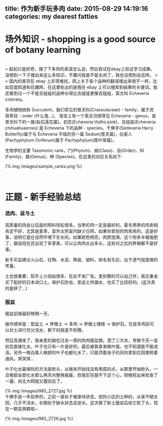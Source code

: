 title: 作为新手玩多肉
date: 2015-08-29 14:19:16
categories: my dearest fatties
---
场外知识 - shopping is a good source of botany learning
======
<br/>
> 起初只是好奇，搜了下多肉的英语怎么说，然后尝试在ebay上验证学习成果。没想到一下子搜出来这么多知识，不要问我是不是太闲了，我也没想到会这样。
> 
> 国内的普货在 ebay 上非常难找，网上关于各个品种的翻译搜出来很不一样，比如百度知道和花趣网，在这里标出的是我在 ebay 上可以搜索到结果的关键词。我还看到过一个不是吉娃娃的品种长得比吉娃娃更像吉娃娃，英文叫 Echeveria colorata。

多肉植物统称 Succulent，我们常见的景天科(Crassulaceae) - family，属于虎耳草目 - order (什么鬼...)。 淘宝上有一个英文词很常见 Echeveria - genus，是景天科下的一属(拟石莲花属)。初恋(Echeveria Huths pink)、吉娃娃(Echeveria chihuahuaensis) 是 Echeveria 下的品种 - species。千佛手(Sedeveria Harry Butterfly)属于与 Echeveria 平级的另一属 Sedum(景天属)，白美人(Pachyphytum Oviferum)属于 Pachyphytum(厚叶草属)。

生物学的主要 Taxonomic rank，门(Phylum)、纲(Class)、目(Order)、科(Family)、属(Genus)、种 (Species)。在这里的对应关系如下:

{% img /images/sample_ranks.png %}

<br/>

正题 - 新手经验总结
======
### 选肉、盆与土

高质量的肉会让后面的照料轻松很多。当季的肉一定是最好的，夏冬两季的肉卖相肯定不好，尤其是夏季，室外太热室内缺少日照，如果你拿到的肉焉焉的，这是好事，说明它是在自然环境下生长的。如果颜色明亮，肉质饱满，这个肉多半被施肥了，据说现在还出现了多芽素，可以让肉肉长出多头，这些对之后的养殖都不是好事。

新手买盆建议火山石、红陶、水泥、陶瓷、塑料，排名有先后，出于透气程度做的考量。

土也很重要，知乎上介绍帖很多，在此不发广告。爱折腾的可以自己拌，我花重金买了配好的日本进口土。保护石防虫，垫盆土供漏水，也买了比较好的。(这次真的是拼了...)

### 服盆

服盆前根最好晾晒一天。

操作顺序是：垫盆土 -> 养殖土 -> 多肉 -> 养殖土埋根 -> 保护石。在放多肉前可以对土进行充分浇水，剩下的就是不折腾。

然后高潮来了，我亲爱的娘在过去一周的肉肉服盆期，洒了三次水，导致今天一盆初恋直接化水，叶子也只有一片是好的，最后被我拿来做叶插，也不知道能不能成活。另外一株白美人根部的叶子也都化水了，只能顶着虫子的风险拿到花园里晾着通风。哭哭哭...

叶子化水最保险的方法是砍头，从根末开始找没有黑腐的点，从那里开始砍头，一旦根部全部化水那么两天内整株报废。但我实在狠不下这个心，把根挖出来检查了一遍，尚无大碍就又塞回去了。

{% img /images/IMG_2727.jpg %}
<br/>
千佛手是一年前养的，之前一直处于被虐待状态，挖的小区的土种的，从来不晒太阳，几乎不浇水，长期处于缺水状态且徒长。这次换了新土服盆后给它砍了头，现在一颗变两颗啦~

{% img /images/IMG_2726.jpg %}